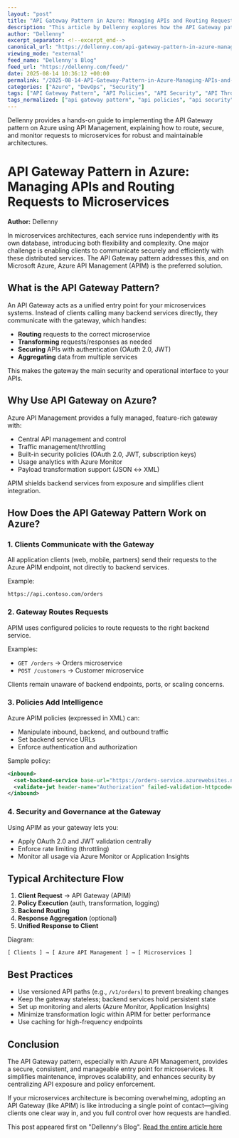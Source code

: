 ```yaml
---
layout: "post"
title: "API Gateway Pattern in Azure: Managing APIs and Routing Requests to Microservices"
description: "This article by Dellenny explores how the API Gateway pattern is implemented on Microsoft Azure, focusing on using Azure API Management (APIM) to simplify and secure microservices architectures. It covers routing, securing, transforming, and aggregating API requests, plus operational best practices and architectural insights for modern cloud solutions."
author: "Dellenny"
excerpt_separator: <!--excerpt_end-->
canonical_url: "https://dellenny.com/api-gateway-pattern-in-azure-managing-apis-and-routing-requests-to-microservices/"
viewing_mode: "external"
feed_name: "Dellenny's Blog"
feed_url: "https://dellenny.com/feed/"
date: 2025-08-14 10:36:12 +00:00
permalink: "/2025-08-14-API-Gateway-Pattern-in-Azure-Managing-APIs-and-Routing-Requests-to-Microservices.html"
categories: ["Azure", "DevOps", "Security"]
tags: ["API Gateway Pattern", "API Policies", "API Security", "API Throttling", "Application Insights", "Architecture", "Azure", "Azure API Management", "Azure Monitor", "Caching", "Cloud Architecture", "DevOps", "JWT Validation", "Microservices", "OAuth 2.0", "Payload Transformation", "Posts", "Request Aggregation", "Routing", "Security", "Solution Architecture", "Subscription Keys", "Versioning"]
tags_normalized: ["api gateway pattern", "api policies", "api security", "api throttling", "application insights", "architecture", "azure", "azure api management", "azure monitor", "caching", "cloud architecture", "devops", "jwt validation", "microservices", "oauth 2 dot 0", "payload transformation", "posts", "request aggregation", "routing", "security", "solution architecture", "subscription keys", "versioning"]
---
```


Dellenny provides a hands-on guide to implementing the API Gateway pattern on Azure using API Management, explaining how to route, secure, and monitor requests to microservices for robust and maintainable architectures.<!--excerpt_end-->

# API Gateway Pattern in Azure: Managing APIs and Routing Requests to Microservices

**Author:** Dellenny

In microservices architectures, each service runs independently with its own database, introducing both flexibility and complexity. One major challenge is enabling clients to communicate securely and efficiently with these distributed services. The API Gateway pattern addresses this, and on Microsoft Azure, Azure API Management (APIM) is the preferred solution.

## What is the API Gateway Pattern?

An API Gateway acts as a unified entry point for your microservices systems. Instead of clients calling many backend services directly, they communicate with the gateway, which handles:

- **Routing** requests to the correct microservice
- **Transforming** requests/responses as needed
- **Securing** APIs with authentication (OAuth 2.0, JWT)
- **Aggregating** data from multiple services

This makes the gateway the main security and operational interface to your APIs.

## Why Use API Gateway on Azure?

Azure API Management provides a fully managed, feature-rich gateway with:

- Central API management and control
- Traffic management/throttling
- Built-in security policies (OAuth 2.0, JWT, subscription keys)
- Usage analytics with Azure Monitor
- Payload transformation support (JSON ↔ XML)

APIM shields backend services from exposure and simplifies client integration.

## How Does the API Gateway Pattern Work on Azure?

### 1. Clients Communicate with the Gateway

All application clients (web, mobile, partners) send their requests to the Azure APIM endpoint, not directly to backend services.

Example:

```
https://api.contoso.com/orders
```

### 2. Gateway Routes Requests

APIM uses configured policies to route requests to the right backend service.

Examples:

- `GET /orders` → Orders microservice
- `POST /customers` → Customer microservice

Clients remain unaware of backend endpoints, ports, or scaling concerns.

### 3. Policies Add Intelligence

Azure APIM policies (expressed in XML) can:

- Manipulate inbound, backend, and outbound traffic
- Set backend service URLs
- Enforce authentication and authorization

Sample policy:

```xml
<inbound>
  <set-backend-service base-url="https://orders-service.azurewebsites.net" />
  <validate-jwt header-name="Authorization" failed-validation-httpcode="401" />
</inbound>
```

### 4. Security and Governance at the Gateway

Using APIM as your gateway lets you:

- Apply OAuth 2.0 and JWT validation centrally
- Enforce rate limiting (throttling)
- Monitor all usage via Azure Monitor or Application Insights

## Typical Architecture Flow

1. **Client Request** → API Gateway (APIM)
2. **Policy Execution** (auth, transformation, logging)
3. **Backend Routing**
4. **Response Aggregation** (optional)
5. **Unified Response to Client**

Diagram:

```
[ Clients ] → [ Azure API Management ] → [ Microservices ]
```

## Best Practices

- Use versioned API paths (e.g., `/v1/orders`) to prevent breaking changes
- Keep the gateway stateless; backend services hold persistent state
- Set up monitoring and alerts (Azure Monitor, Application Insights)
- Minimize transformation logic within APIM for better performance
- Use caching for high-frequency endpoints

## Conclusion

The API Gateway pattern, especially with Azure API Management, provides a secure, consistent, and manageable entry point for microservices. It simplifies maintenance, improves scalability, and enhances security by centralizing API exposure and policy enforcement.

If your microservices architecture is becoming overwhelming, adopting an API Gateway (like APIM) is like introducing a single point of contact—giving clients one clear way in, and you full control over how requests are handled.

This post appeared first on "Dellenny's Blog". [Read the entire article here](https://dellenny.com/api-gateway-pattern-in-azure-managing-apis-and-routing-requests-to-microservices/)
